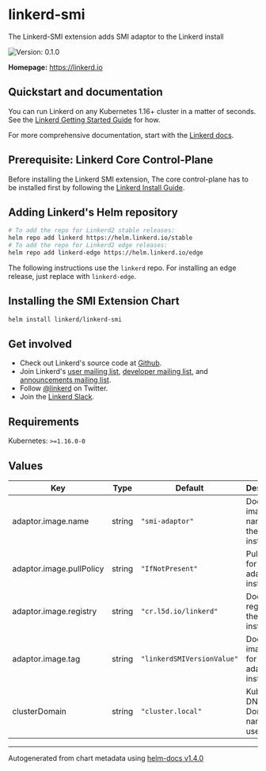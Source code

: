 # linkerd-smi

The Linkerd-SMI extension adds SMI adaptor to the Linkerd install

![Version: 0.1.0](https://img.shields.io/badge/Version-0.1.0-informational?style=flat-square)

**Homepage:** <https://linkerd.io>

## Quickstart and documentation

You can run Linkerd on any Kubernetes 1.16+ cluster in a matter of seconds. See
the [Linkerd Getting Started Guide][getting-started] for how.

For more comprehensive documentation, start with the [Linkerd
docs][linkerd-docs].

## Prerequisite: Linkerd Core Control-Plane

Before installing the Linkerd SMI extension, The core control-plane has to
be installed first by following the [Linkerd Install
Guide](https://linkerd.io/2/tasks/install/).

## Adding Linkerd's Helm repository

```bash
# To add the repo for Linkerd2 stable releases:
helm repo add linkerd https://helm.linkerd.io/stable
# To add the repo for Linkerd2 edge releases:
helm repo add linkerd-edge https://helm.linkerd.io/edge
```

The following instructions use the `linkerd` repo. For installing an edge
release, just replace with `linkerd-edge`.

## Installing the SMI Extension Chart

```bash
helm install linkerd/linkerd-smi
```

## Get involved

* Check out Linkerd's source code at [Github][linkerd2].
* Join Linkerd's [user mailing list][linkerd-users], [developer mailing
  list][linkerd-dev], and [announcements mailing list][linkerd-announce].
* Follow [@linkerd][twitter] on Twitter.
* Join the [Linkerd Slack][slack].

[cncf]: https://www.cncf.io/
[getting-started]: https://linkerd.io/2/getting-started/
[linkerd2]: https://github.com/linkerd/linkerd2
[linkerd-announce]: https://lists.cncf.io/g/cncf-linkerd-announce
[linkerd-dev]: https://lists.cncf.io/g/cncf-linkerd-dev
[linkerd-docs]: https://linkerd.io/2/overview/
[linkerd-users]: https://lists.cncf.io/g/cncf-linkerd-users
[slack]: http://slack.linkerd.io
[twitter]: https://twitter.com/linkerd

## Requirements

Kubernetes: `>=1.16.0-0`

## Values

| Key | Type | Default | Description |
|-----|------|---------|-------------|
| adaptor.image.name | string | `"smi-adaptor"` | Docker image name for the adaptor instance |
| adaptor.image.pullPolicy | string | `"IfNotPresent"` | Pull policy  for the adaptor instance |
| adaptor.image.registry | string | `"cr.l5d.io/linkerd"` | Docker registry for the adaptor instance |
| adaptor.image.tag | string | `"linkerdSMIVersionValue"` | Docker image tag for the adaptor instance |
| clusterDomain | string | `"cluster.local"` | Kubernetes DNS Domain name to use |

----------------------------------------------
Autogenerated from chart metadata using [helm-docs v1.4.0](https://github.com/norwoodj/helm-docs/releases/v1.4.0)
